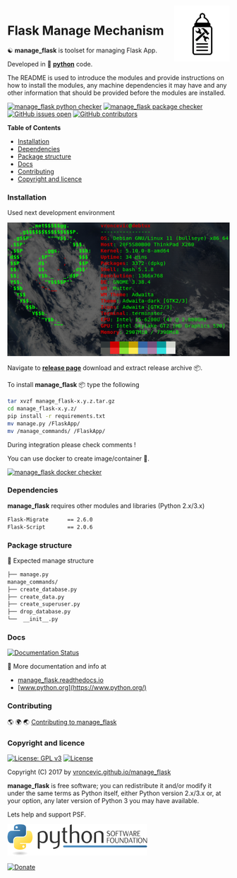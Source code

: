 <img align="right" src="https://raw.githubusercontent.com/vroncevic/manage_flask/dev/docs/manage_flask_logo.png" width="25%">

# Flask Manage Mechanism

☯️ **manage_flask** is toolset for managing Flask App.

Developed in 🐍 **[python](https://www.python.org/)** code.

The README is used to introduce the modules and provide instructions on
how to install the modules, any machine dependencies it may have and any
other information that should be provided before the modules are installed.

[![manage_flask python checker](https://img.shields.io/github/workflow/status/vroncevic/manage_flask/manage_flask_python_checker?style=flat&label=manage_flask%20python%20checker)](https://github.com/vroncevic/manage_flask/actions/workflows/manage_flask_python_checker.yml) [![manage_flask package checker](https://img.shields.io/github/workflow/status/vroncevic/manage_flask/manage_flask_package_checker?style=flat&label=manage_flask%20package%20checker)](https://github.com/vroncevic/manage_flask/actions/workflows/manage_flask_package_checker.yml) [![GitHub issues open](https://img.shields.io/github/issues/vroncevic/manage_flask.svg)](https://github.com/vroncevic/manage_flask/issues) [![GitHub contributors](https://img.shields.io/github/contributors/vroncevic/manage_flask.svg)](https://github.com/vroncevic/manage_flask/graphs/contributors)

<!-- START doctoc generated TOC please keep comment here to allow auto update -->
<!-- DON'T EDIT THIS SECTION, INSTEAD RE-RUN doctoc TO UPDATE -->
**Table of Contents**

- [Installation](#installation)
- [Dependencies](#dependencies)
- [Package structure](#package-structure)
- [Docs](#docs)
- [Contributing](#contributing)
- [Copyright and licence](#copyright-and-licence)

<!-- END doctoc generated TOC please keep comment here to allow auto update -->

### Installation

Used next development environment

![debian linux os](https://raw.githubusercontent.com/vroncevic/manage_flask/dev/docs/debtux.png)

Navigate to **[release page](https://github.com/vroncevic/manage_flask/releases)** download and extract release archive 📦.

To install **manage_flask** 📦 type the following

```bash
tar xvzf manage_flask-x.y.z.tar.gz
cd manage_flask-x.y.z/
pip install -r requirements.txt
mv manage.py /FlaskApp/
mv /manage_commands/ /FlaskApp/
```

During integration please check comments !

You can use docker to create image/container 🚢.

[![manage_flask docker checker](https://img.shields.io/github/workflow/status/vroncevic/manage_flask/manage_flask_docker_checker?style=flat&label=manage_flask%20docker%20checker)](https://github.com/vroncevic/manage_flask/actions/workflows/manage_flask_docker_checker.yml)

### Dependencies

**manage_flask** requires other modules and libraries (Python 2.x/3.x)

```bash
Flask-Migrate      == 2.6.0
Flask-Script       == 2.0.6
```

### Package structure

🧰 Expected manage structure

```bash
├── manage.py
manage_commands/
├── create_database.py
├── create_data.py
├── create_superuser.py
├── drop_database.py
└──  __init__.py
```

### Docs

[![Documentation Status](https://readthedocs.org/projects/manage_flask/badge/?version=latest)](https://manage_flask.readthedocs.io/projects/manage_flask/en/latest/?badge=latest)

📗 More documentation and info at

- [manage_flask.readthedocs.io](https://manage_flask.readthedocs.io/en/latest/)
- [www.python.org](https://www.python.org/)

### Contributing

🌎 🌍 🌏 [Contributing to manage_flask](CONTRIBUTING.md)

### Copyright and licence

[![License: GPL v3](https://img.shields.io/badge/License-GPLv3-blue.svg)](https://www.gnu.org/licenses/gpl-3.0) [![License](https://img.shields.io/badge/License-Apache%202.0-blue.svg)](https://opensource.org/licenses/Apache-2.0)

Copyright (C) 2017 by [vroncevic.github.io/manage_flask](https://vroncevic.github.io/manage_flask/)

**manage_flask** is free software; you can redistribute it and/or modify
it under the same terms as Python itself, either Python version 2.x/3.x or,
at your option, any later version of Python 3 you may have available.

Lets help and support PSF.

[![Python Software Foundation](https://raw.githubusercontent.com/vroncevic/manage_flask/dev/docs/psf-logo-alpha.png)](https://www.python.org/psf/)

[![Donate](https://www.paypalobjects.com/en_US/i/btn/btn_donateCC_LG.gif)](https://psfmember.org/index.php?q=civicrm/contribute/transact&reset=1&id=2)
